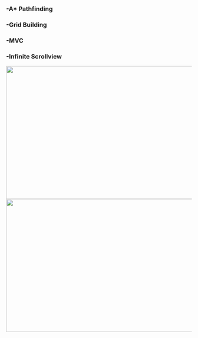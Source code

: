 ### -A* Pathfinding
### -Grid Building 
### -MVC
### -Infinite Scrollview
 
 
 <img src="https://github.com/ahmtcnr/strategy-demo/blob/main/readme/1.gif" data-canonical-src="https://gyazo.com/eb5c5741b6a9a16c692170a41a49c858.png" width="640" height="360" /> 
 
 <img src="https://github.com/ahmtcnr/strategy-demo/blob/main/readme/2(2).gif" data-canonical-src="https://gyazo.com/eb5c5741b6a9a16c692170a41a49c858.png" width="640" height="360" />
 

 


